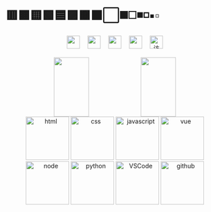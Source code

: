 

# 🟥🟧🟨🟩🟦🟪🟫⬛⬜◼️◻️◾◽▪️▫️
<!-- 个人资料徽标 -->
<div align="center">
  <a href="https://xxggg.github.io/"><img height="30px" src="https://img.shields.io/badge/Blog-%E5%8D%9A%E5%AE%A2-blue"></a>&emsp;
  <a href="https://blog.csdn.net/qq_42460209"><img height="30px" src="https://img.shields.io/badge/CSDN-%E5%8D%9A%E5%AE%A2-c32136"></a>&emsp;
  <a href="https://weibo.com/u/2472496944"><img height="30px" src="https://img.shields.io/badge/Weibo-%E5%BE%AE%E5%8D%9A-orange"></a>&emsp;
  <a href="https://space.bilibili.com/5276030"><img height="30px" src="https://img.shields.io/badge/bilibili-B%E7%AB%99-ff69b4"></a>&emsp;
<!-- 访客数统计徽标 -->
  <img height="30px"  src="https://visitor-badge.glitch.me/badge?page_id=xxggg" alt="访客统计" />
</div>



<br />

<!-- 统计卡片 -->
<div align="center" style="width:100%">
<img height="137px" width="40%" src="https://github-readme-stats.vercel.app/api?username=XXGGG&hide_title=true&hide_border=true&show_icons=trueline_height=21&theme=dark" /><img height="137px" width="40%" src="https://github-readme-stats.vercel.app/api/top-langs/?username=XXGGG&hide_title=true&hide=html,sass&hide_border=true&layout=compact&langs_count=6&icon_color=fff&theme=dark" /> 
</div>

<div align="center">
  <img alt-"html5" src="https://media.giphy.com/media/XAxylRMCdpbEWUAvr8/giphy.gif" height="100" title="html">
  <img alt="css" src="https://media.giphy.com/media/fsEaZldNC8A1PJ3mwp/giphy.gif" height="100" title="css">
  <img alt="javascript" src="https://media3.giphy.com/media/ln7z2eWriiQAllfVcn/200w.webp" height="100" title="javascript">
  <img alt="vue" src="https://media.giphy.com/media/VgGthkhUvGgOit7Y9i/giphy.gif" height="100" title="vue">
  <img alt="node" src="https://media.giphy.com/media/kdFc8fubgS31b8DsVu/giphy.gif" height="100" title="node">
  <img alt="python" src="https://i.giphy.com/media/LMt9638dO8dftAjtco/200.webp" height="100" title="python">
   <img alt="VSCode" src="https://i.giphy.com/media/IdyAQJVN2kVPNUrojM/200.webp" width="100" title="vscode">
  <img alt="github" src="https://i.giphy.com/media/KzJkzjggfGN5Py6nkT/200.webp" width="100" title="github">
</div>

